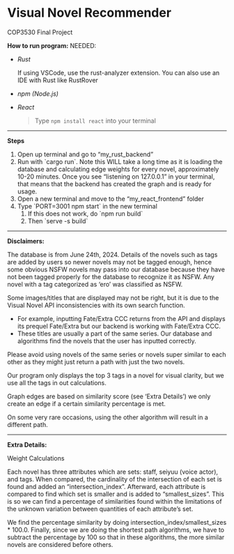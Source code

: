 # Visual Novel Recommender
COP3530 Final Project

**How to run program:**
NEEDED:
- *Rust* 
<ol> If using VSCode, use the rust-analyzer extension. You can  also use an IDE with Rust like RustRover </ol>

- *npm (Node.js)* 
<ol> </ol>

- *React*
    > Type `npm install react` into your terminal

---
**Steps**
<ol>
    <li> Open up terminal and go to “my_rust_backend” </li>
    <li> Run with `cargo run`. Note this WILL take a long time as it is loading the database and calculating edge weights for every novel, approximately 10-20 minutes. Once you see “listening on 127.0.0.1” in your terminal, that means that the backend has created the graph and is ready for usage. </li>
    <li> Open a new terminal and move to the “my_react_frontend” folder </li>
    <li>Type `PORT=3001 npm start` in the new terminal
        <ol>
          <li> If this does not work, do `npm run build` </li>
          <li> Then `serve -s build` </li>
        </ol>
    </li>
</ol>

---
**Disclaimers:**

The database is from June 24th, 2024. Details of the novels such as tags are added by users so newer novels may not be tagged enough, hence some obvious NSFW novels may pass into our database because they have not been tagged properly for the database to recognize it as NSFW.
Any novel with a tag categorized as ‘ero’ was classified as NSFW.

Some images/titles that are displayed may not be right, but it is due to the Visual Novel API inconsistencies with its own search function.
<ul>
  <li>For example, inputting Fate/Extra CCC returns from the API and displays its prequel Fate/Extra but our backend is working with Fate/Extra CCC.
</li>
  <li>These titles are usually a part of the same series. Our database and algorithms find the novels that the user has inputted correctly.
</li>

</ul>
Please avoid using novels of the same series or novels super similar to each other as they might just return a path with just the two novels.

Our program only displays the top 3 tags in a novel for visual clarity, but we use all the tags in out calculations.

Graph edges are based on similarity score (see ‘Extra Details’) we only create an edge if a certain similarity percentage is met.

On some very rare occasions, using the other algorithm will result in a different path.

---

**Extra Details:**

Weight Calculations

Each novel has three attributes which are sets: staff, seiyuu (voice actor), and tags. When compared, the cardinality of the intersection of each set is found and added an “intersection_index”. Afterward, each attribute is compared to find which set is smaller and is added to “smallest_sizes”. This is so we can find a percentage of similarities found within the limitations of the unknown variation between quantities of each attribute’s set.

We find the percentage similarity by doing intersection_index/smallest_sizes * 100.0. Finally, since we are doing the shortest path algorithms, we have to subtract the percentage by 100 so that in these algorithms, the more similar novels are considered before others.


